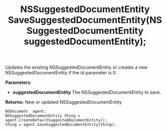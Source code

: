 ﻿---
uid: crmscript_ref_NSDocumentAgent_SaveSuggestedDocumentEntity
title: NSSuggestedDocumentEntity SaveSuggestedDocumentEntity(NSSuggestedDocumentEntity suggestedDocumentEntity);
intellisense: NSDocumentAgent.SaveSuggestedDocumentEntity
keywords: NSDocumentAgent, SaveSuggestedDocumentEntity
so.topic: reference
---
	  
Updates the existing NSSuggestedDocumentEntity or creates a new NSSuggestedDocumentEntity if the id parameter is 0
	  
**Parameters**:
 - **suggestedDocumentEntity** The NSSuggestedDocumentEntity to save.

**Returns:** New or updated NSSuggestedDocumentEntity

```crmscript
NSDocument  agent;
NSSuggestedDocumentEntity thing = agent.CreateDefaultSuggestedDocumentEntity();
thing = agent.SaveSuggestedDocumentEntity(thing);
```

